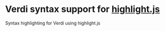 # Verdi syntax support for [highlight.js](https://highlightjs.org/)

Syntax highlighting for Verdi using highlight.js
